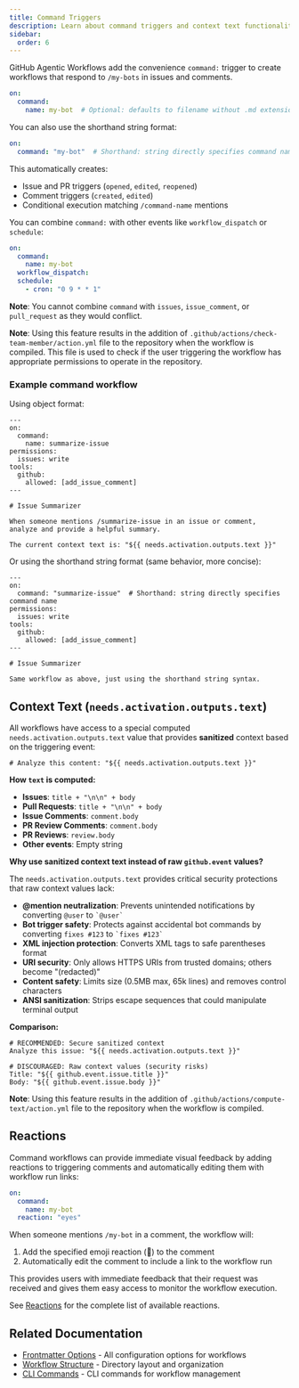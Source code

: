 ```yaml
---
title: Command Triggers
description: Learn about command triggers and context text functionality for agentic workflows, including special @mention triggers for interactive automation.
sidebar:
  order: 6
---
```


GitHub Agentic Workflows add the convenience `command:` trigger to create workflows that respond to `/my-bots` in issues and comments.

```yaml wrap
on:
  command:
    name: my-bot  # Optional: defaults to filename without .md extension
```

You can also use the shorthand string format:

```yaml wrap
on:
  command: "my-bot"  # Shorthand: string directly specifies command name
```

This automatically creates:
- Issue and PR triggers (`opened`, `edited`, `reopened`)
- Comment triggers (`created`, `edited`)
- Conditional execution matching `/command-name` mentions

You can combine `command:` with other events like `workflow_dispatch` or `schedule`:

```yaml wrap
on:
  command:
    name: my-bot
  workflow_dispatch:
  schedule:
    - cron: "0 9 * * 1"
```

**Note**: You cannot combine `command` with `issues`, `issue_comment`, or `pull_request` as they would conflict.

**Note**: Using this feature results in the addition of `.github/actions/check-team-member/action.yml` file to the repository when the workflow is compiled. This file is used to check if the user triggering the workflow has appropriate permissions to operate in the repository.

### Example command workflow

Using object format:

```aw wrap
---
on:
  command:
    name: summarize-issue
permissions:
  issues: write
tools:
  github:
    allowed: [add_issue_comment]
---

# Issue Summarizer

When someone mentions /summarize-issue in an issue or comment, 
analyze and provide a helpful summary.

The current context text is: "${{ needs.activation.outputs.text }}"
```

Or using the shorthand string format (same behavior, more concise):

```aw wrap
---
on:
  command: "summarize-issue"  # Shorthand: string directly specifies command name
permissions:
  issues: write
tools:
  github:
    allowed: [add_issue_comment]
---

# Issue Summarizer

Same workflow as above, just using the shorthand string syntax.
```

## Context Text (`needs.activation.outputs.text`)

All workflows have access to a special computed `needs.activation.outputs.text` value that provides **sanitized** context based on the triggering event:

```aw wrap
# Analyze this content: "${{ needs.activation.outputs.text }}"
```

**How `text` is computed:**
- **Issues**: `title + "\n\n" + body`
- **Pull Requests**: `title + "\n\n" + body`  
- **Issue Comments**: `comment.body`
- **PR Review Comments**: `comment.body`
- **PR Reviews**: `review.body`
- **Other events**: Empty string

**Why use sanitized context text instead of raw `github.event` values?**

The `needs.activation.outputs.text` provides critical security protections that raw context values lack:

- **@mention neutralization**: Prevents unintended notifications by converting `@user` to `` `@user` ``
- **Bot trigger safety**: Protects against accidental bot commands by converting `fixes #123` to `` `fixes #123` ``
- **XML injection protection**: Converts XML tags to safe parentheses format
- **URI security**: Only allows HTTPS URIs from trusted domains; others become "(redacted)"
- **Content safety**: Limits size (0.5MB max, 65k lines) and removes control characters
- **ANSI sanitization**: Strips escape sequences that could manipulate terminal output

**Comparison:**
```aw wrap
# RECOMMENDED: Secure sanitized context
Analyze this issue: "${{ needs.activation.outputs.text }}"

# DISCOURAGED: Raw context values (security risks)
Title: "${{ github.event.issue.title }}"
Body: "${{ github.event.issue.body }}"
```

**Note**: Using this feature results in the addition of `.github/actions/compute-text/action.yml` file to the repository when the workflow is compiled.

## Reactions

Command workflows can provide immediate visual feedback by adding reactions to triggering comments and automatically editing them with workflow run links:

```yaml
on:
  command:
    name: my-bot
  reaction: "eyes"
```

When someone mentions `/my-bot` in a comment, the workflow will:
1. Add the specified emoji reaction (👀) to the comment
2. Automatically edit the comment to include a link to the workflow run

This provides users with immediate feedback that their request was received and gives them easy access to monitor the workflow execution.

See [Reactions](/gh-aw/reference/frontmatter/) for the complete list of available reactions.

## Related Documentation

- [Frontmatter Options](/gh-aw/reference/frontmatter/) - All configuration options for workflows
- [Workflow Structure](/gh-aw/reference/workflow-structure/) - Directory layout and organization
- [CLI Commands](/gh-aw/tools/cli/) - CLI commands for workflow management
